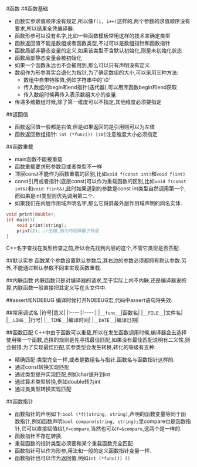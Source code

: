 #函数
##函数基础
*	函数实参求值顺序没有规定,所以像`f(i, i++)`这样的,两个参数的求值顺序没有要求,所以结果全凭编译器.
*	函数形参可以没有名字,比如一些函数模板常用这样的技术来确定类型
*	函数返回值不能是数组或者函数类型,不过可以是数组指针和函数指针
*	函数局部非静态变量的定义,如果该类型不含默认初始化,则是未初始化状态
*	函数局部静态变量会被初始化
*	如果一个函数永远也不会被用到,那么可以只有声明没有定义
*	数组作为形参其实会退化为指针,为了确定数组的大小,可以采用三种方法:
	*	数组中自带特殊值,例如字符串中的'\0'
	*	传入数组的begin和end指针(迭代器),可以用库函数begin和end获取
	*	传入数组时候再传入表示数组大小的变量.
*	传递多维数组时候,除了第一维度可以不指定,其他维度必须要指定

##返回值
*	函数返回值一般都是右值,但是如果返回的是引用则可以为左值
*	函数返回数组指针: `int (*func()) [10]`注意维度大小必须指定

##函数重载
*	main函数不能被重载
*	函数重载要求形参数目或者类型不一样
*	顶层const不能作为函数重载的区别,比如`void f(const int)`和`void f(int)`
*	const引用或者指针(底层const)可以作为重载函数的区别,比如`void f(const int&)`和`void f(int&)`,此时如果遇到的参数是const int类型自然调用第一个,而如果是int类型则优先调用第二个.
*	如果我们在内层作用域声明名字,那么它将屏蔽外层作用域声明的同名实体.
```C++
void print(double);
int main(){
	void print(string);
	print(2); //出错,因为内层屏蔽了外层
}
```
C++名字查找在类型检查之前,所以会先找到内层的这个,不管它类型是否匹配.

##默认实参
函数某个参数设置默认参数后,其右边的参数必须都拥有默认参数.另外,不能通过默认参数不同来实现函数重载.

##内联函数
内联函数只是对编译器的请求,至于实际上内不内联,还是编译器说的算,内联函数一般直接把其定义写在头文件中.

##assert和NDEBUG
编译时候打开NDEBUG宏,代码中assert语句将失效.

##常用调试名
|符号|意义|
|:----:|:----:|
|`__func__`|函数名|
|`__FILE__`|文件名|
|`__LINE__`|行号|
|`__TIME__`|编译时间|
|`__DATE__`|编译日期|

##函数匹配
C++中由于函数可以重载,所以在发生函数调用时候,编译器会去选择使用哪一个函数,选择的规则是先寻找最佳匹配,如果没有最佳匹配说明有二义性,则会报错.为了实现最佳匹配,实参类型会发生转换,转化的等级有五种:

*	精确匹配:类型完全一样,或者是数组名与指针,函数名与函数指针这样的.
*	通过const转换实现匹配
*	通过类型提升实现匹配,例如char提升到int
*	通过算术类型转换,例如double转为int
*	通过类类型转换实现匹配

##函数指针
*	函数指针的声明如下:`bool (*f)(string, string)`,声明的函数变量等同于函数指针,例如函数声明`bool compare(string, string);`里compare也是函数指针,它可以直接赋值给f,`f=compare`,当然也可以`f=&compare`,这两个是一样的.
*	函数指针不存在转换.
*	重载函数的指针类型必须要和某个重载函数完全匹配.
*	函数指针可以作为形参,用法和一般的定义函数指针变量一样.
*	函数指针也可以作为返回值,例如`int (*func()) ()`





